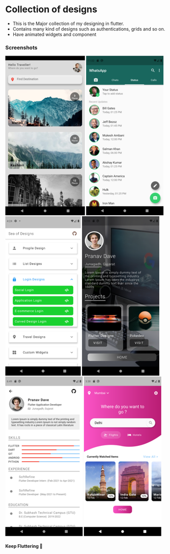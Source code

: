# Collection of designs

- This is the Major collection of my designing in flutter.
- Contains many kind of designs such as authentications, grids and so on.
- Have animated widgets and component

### Screenshots

<img src = "screenshots/travel1.png" height="500em"/> <img src = "screenshots/wp.png" height="500em"/>
<img src = "screenshots/main.png" height="500em"/> <img src = "screenshots/portfolio.png" height="500em"/>
<img src = "screenshots/profile.png" height="500em"/> <img src = "screenshots/travel3.png" height="500em"/>

#### Keep Fluttering :blue_heart:
